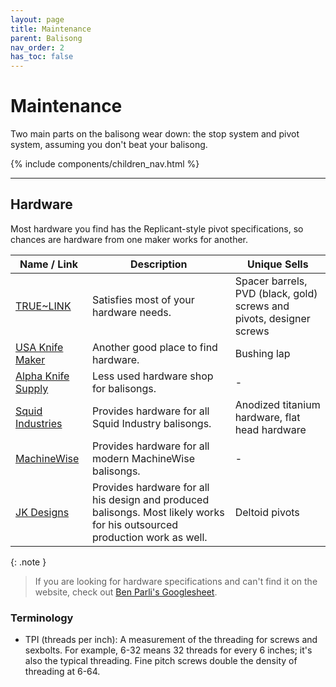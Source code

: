 ```yaml
---
layout: page
title: Maintenance
parent: Balisong
nav_order: 2
has_toc: false
---
```


# Maintenance
Two main parts on the balisong wear down: the stop system and pivot system, assuming you don't beat your balisong.

{% include components/children_nav.html %}

---

## Hardware

Most hardware you find has the Replicant-style pivot specifications, so chances are hardware from one maker works for another.

| Name / Link | Description | Unique Sells |
|-------------|-------------|--------------|
| [TRUE~LINK](https://thetruelink.com/) | Satisfies most of your hardware needs. | Spacer barrels, PVD (black, gold) screws and pivots, designer screws |
| [USA Knife Maker](https://usaknifemaker.com/) | Another good place to find hardware. | Bushing lap |
| [Alpha Knife Supply](https://www.alphaknifesupply.com/shop/knife-making-hardware) | Less used hardware shop for balisongs. | - |
| [Squid Industries](https://www.squidindustries.co/collections/hardware) | Provides hardware for all Squid Industry balisongs. | Anodized titanium hardware, flat head hardware |
| [MachineWise](https://machinewise.store/products/hardware-kit) | Provides hardware for all modern MachineWise balisongs. | - |
| [JK Designs](https://jkdesign.us/collections/hardware) | Provides hardware for all his design and produced balisongs. Most likely works for his outsourced production work as well. | Deltoid pivots |

{: .note }
> If you are looking for hardware specifications and can't find it on the website, check out [Ben Parli's Googlesheet](https://docs.google.com/spreadsheets/u/2/d/1cYnDv67BTD9H8wd7D-R_URGXYq3AGT3MotrVE4OX6Js/htmlview#gid=0).

### Terminology

- TPI (threads per inch): A measurement of the threading for screws and sexbolts. For example, 6-32 means 32 threads for every 6 inches; it's also the typical threading. Fine pitch screws double the density of threading at 6-64.
